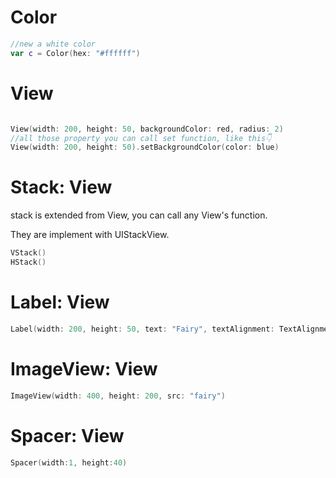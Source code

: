 # Color

```swift
//new a white color
var c = Color(hex: "#ffffff")
```

# View

```swift

View(width: 200, height: 50, backgroundColor: red, radius: 2)
//all those property you can call set function, like this👇
View(width: 200, height: 50).setBackgroundColor(color: blue)

```

# Stack: View

stack is extended from View, you can call any View's function.

They are implement with UIStackView.

```swift
VStack()
HStack()
```

# Label: View

```swift
Label(width: 200, height: 50, text: "Fairy", textAlignment: TextAlignmentCenter, textColor: red, bold:1, textSize: 18)
```

# ImageView: View

```swift
ImageView(width: 400, height: 200, src: "fairy")
```

# Spacer: View

```swift
Spacer(width:1, height:40)
```

